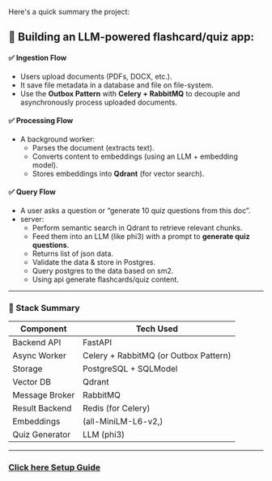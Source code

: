 Here's a quick summary the project:
## 🧠 **Building an LLM-powered flashcard/quiz app**:

#### ✅ **Ingestion Flow**

* Users upload documents (PDFs, DOCX, etc.).
* It save file metadata in a database and file on file-system.
* Use the **Outbox Pattern** with **Celery + RabbitMQ** to decouple and asynchronously process uploaded documents.

#### ✅ **Processing Flow**

* A background worker:
  * Parses the document (extracts text).
  * Converts content to embeddings (using an LLM + embedding model).
  * Stores embeddings into **Qdrant** (for vector search).

#### ✅ **Query Flow**

* A user asks a question or “generate 10 quiz questions from this doc”.
* server:
  * Perform semantic search in Qdrant to retrieve relevant chunks.
  * Feed them into an LLM (like phi3) with a prompt to **generate quiz questions**.
  * Returns list of json data.
  * Validate the data & store in Postgres.
  * Query postgres to the data based on sm2.
  * Using api generate flashcards/quiz content.

---

### 🧩 Stack Summary

| Component      | Tech Used                             |
| -------------- | ------------------------------------- |
| Backend API    | FastAPI                               |
| Async Worker   | Celery + RabbitMQ (or Outbox Pattern) |
| Storage        | PostgreSQL + SQLModel                 |
| Vector DB      | Qdrant                                |
| Message Broker | RabbitMQ                              |
| Result Backend | Redis (for Celery)                    |
| Embeddings     | (all-MiniLM-L6-v2,)                   |
| Quiz Generator | LLM (phi3)                            |

---

### [Click here Setup Guide ](https://github.com/NishantGhanate/HeapMind/tree/main/documentation/setup.md)

